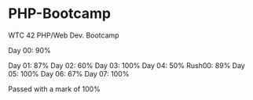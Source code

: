 # PHP-Bootcamp
WTC 42 PHP/Web Dev. Bootcamp

Day 00: 90%

Day 01: 87%
Day 02: 60%
Day 03: 100%
Day 04: 50%
Rush00: 89%
Day 05: 100%
Day 06: 67%
Day 07: 100%

Passed with a mark of 100%
